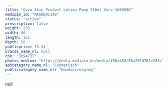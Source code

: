 ```yaml
---
title: "Cova Skin Protect Lotion Pomp 250ml Verv.1690890"
medipim_id: "MA5BDD114B"
status: "active"
prescription: false
weight: 289
width: 60
length: 161
depth: 58
publicprice: 15.34
brands_name_nl: null
cnk: "3094737"
photos_medium: "https://media.medipim.be/media/450x450/86a702d761e263c7b579183fa33e71160846cd19.jpg"
apbcategory_name_nl: "Cosmetisch"
publiccategory_name_nl: "Handverzorging"
---
```

null
